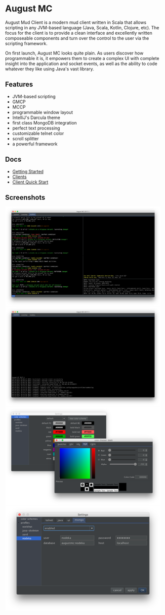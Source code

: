 # August MC

August Mud Client is a modern mud client written in Scala that allows scripting in 
any JVM-based language (Java, Scala, Kotlin, Clojure, etc).  The focus for the client
is to provide a clean interface and excellently written composeable components and
turn over the control to the user via the scripting framework.

On first launch, August MC looks quite plain.  As users discover how programmable it
is, it empowers them to create a complex UI with complete insight into the application
and socket events, as well as the ability to code whatever they like using Java's
vast library.

## Features

* JVM-based scripting
* GMCP
* MCCP
* programmable window layout
* IntelliJ's Darcula theme
* first class MongoDB integration
* perfect text processing
* customizable telnet color
* scroll splitter
* a powerful framework

## Docs

* [Getting Started](docs/getting-started.md)
* [Clients](docs/clients.md)
* [Client Quick Start](docs/client-quick-start.md)

## Screenshots

![Client UI](docs/screenshots/client-ui.png)
![System Log](docs/screenshots/system-log.png)
![Color Settings](docs/screenshots/color-settings.png)
![Mongo Settings](docs/screenshots/mongo-settings.png)

